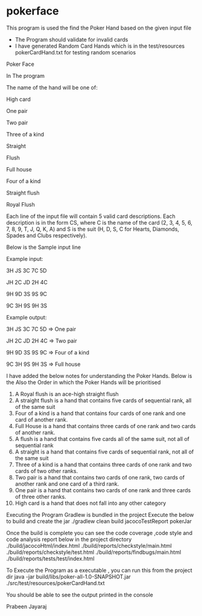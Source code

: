 # pokerface

This program is used the find the Poker Hand based on the given input file

* The Program should validate for invalid cards
* I have generated Random Card Hands which is in the test/resources pokerCardHand.txt for testing random scenarios

Poker Face

In The program

The name of the hand will be one of:

High card

One pair

Two pair

Three of a kind

Straight

Flush

Full house

Four of a kind

Straight flush

Royal Flush


Each line of the input file will contain 5 valid card descriptions.
Each description is in the form CS, where C is the name of the card (2, 3, 4, 5, 6, 7, 8, 9, T, J, Q, K, A)
and S is the suit (H, D, S, C for Hearts, Diamonds, Spades and Clubs respectively).

Below is the Sample input line

Example input:

3H JS 3C 7C 5D

JH 2C JD 2H 4C

9H 9D 3S 9S 9C

9C 3H 9S 9H 3S

Example output:

3H JS 3C 7C 5D => One pair

JH 2C JD 2H 4C => Two pair

9H 9D 3S 9S 9C => Four of a kind

9C 3H 9S 9H 3S => Full house

I have added the below notes for understanding the Poker Hands. Below is the Also the Order in which the
Poker Hands will be prioritised


1. A Royal flush is an ace-high straight flush
2. A straight flush is a hand that contains five cards of sequential rank, all of the same suit
3. Four of a kind is a hand that contains four cards of one rank and one card of another rank.
4. Full House is a hand that contains three cards of one rank and two cards of another rank.
5. A flush is a hand that contains five cards all of the same suit, not all of sequential rank
6. A straight is a hand that contains five cards of sequential rank, not all of the same suit
7. Three of a kind is a hand that contains three cards of one rank and two cards of two other ranks.
8. Two pair is a hand that contains two cards of one rank, two cards of another rank and one card of a third rank.
9. One pair is a hand that contains two cards of one rank and three cards of three other ranks.
10. High card is a hand that does not fall into any other category



Executing the Program
Gradlew is bundled in the project
Execute the below to build and create the jar
./gradlew clean build jacocoTestReport pokerJar

Once the build is complete you can see the code coverage ,code style and  code analysis report below in the project directory
./build/jacocoHtml/index.html
./build/reports/checkstyle/main.html
./build/reports/checkstyle/test.html
./build/reports/findbugs/main.html
./build/reports/tests/test/index.html

To Execute the Program as a executable , you can run this from the project dir
java -jar build/libs/poker-all-1.0-SNAPSHOT.jar ./src/test/resources/pokerCardHand.txt

You should be able to see the output printed in the console

Prabeen Jayaraj
